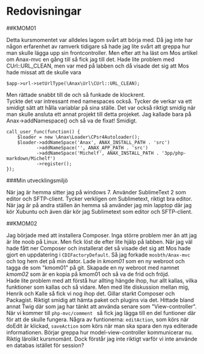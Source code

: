 Redovisningar
===================

##KMOM01

Detta kursmomentet var alldeles lagom svårt att börja med. Då jag inte har någon erfarenhet av ramverk tidigare så hade jag lite svårt att greppa hur man skulle lägga upp sin frontcontroller. Men efter att ha läst om Mos artikel om Anax-mvc en gång till så fick jag till det. 
Hade lite problem med CUrl::URL_CLEAN, men var med på labben och då visade det sig att Mos hade missat att de skulle vara
```
$app->url->setUrlType(\Anax\Url\CUrl::URL_CLEAN);
```
Men rättade snabbt till de och så funkade de klockrent.   
Tyckte det var intressant med namespaces också. Tycker de verkar va ett smidigt sätt att hålla variablar på sina ställe. Det var också riktigt smidig när man skulle ansluta ett annat projekt till detta projeket. 
Jag kallade bara på Anax->addNamespace() och så va de fixat! Smidigt.
```
call_user_func(function() {
    $loader = new \Anax\Loader\CPsr4Autoloader();
    $loader->addNameSpace('Anax', ANAX_INSTALL_PATH . 'src')
           ->addNameSpace('', ANAX_APP_PATH . 'src')
           ->addNameSpace('Michelf', ANAX_INSTALL_PATH . '3pp/php-markdown/Michelf')
           ->register();
});
```
###Min utvecklingsmiljö

När jag är hemma sitter jag på windows 7. Använder SublimeText 2 som editor och SFTP-client. Tycker verkligen om Sublimetext, riktigt bra editor.   
När jag är på andra ställen än hemma så använder jag min lapptop där jag kör Xubuntu och även där kör jag Sublimetext som editor och SFTP-client.

##KMOM02

Jag började med att installera Composer. Inga större problem mer än att jag är lite noob på Linux. Men fick löst de efter lite hjälp på labben. När jag väl hade fått ner Composer och installerat det så visade det sig att Mos hade gjort en uppdatering i <code>CDIFactoryDefault</code>. Så jag forkade <code>mosbth/Anax-mvc</code> och tog hem det på min dator. Lade in *kmom01* som en ny webroot och tagga de som "kmom01" på git. Skapade en ny webroot med namnet *kmom02* som är en kopia på kmom01 och så va de frid och fröjd.    
Hade lite problem med att förstå hur allting hängde ihop, hur allt kallas, vilka funktioner som kallas och så vidare. Men med lite diskussion mellan mig, Henrik och Kalle så fick vi nog ihop det. 
Gillar starkt Composer och Packagist. Riktigt smidig att hämta paket och plugins via det. Hittade bland annat Twig där som jag har tänkt att använda senare som "View-controller". När vi kommer till <code>php-mvc/comment </code> så fick jag lägga till en del funtioner där för att de skulle fungera. Några av funtionerna: <code>editAction</code>, som körs när doEdit är klickad, <code>saveAction</code> som körs när man ska spara den nya editerade informationen. Börjar greppa hur model-view-controller kommunicerar nu. Riktig lärolikt kursmomänt. Dock förstår jag inte riktigt varför vi inte använde en databas istället för session?



